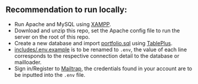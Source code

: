 ## Recommendation to run locally:

- Run Apache and MySQL using [XAMPP](https://www.apachefriends.org/download.html).
- Download and unzip this repo, set the Apache config file to run the server on the root of this repo.
- Create a new database and import [portfolio.sql](portfolio.sql) using [TablePlus](https://tableplus.com/).
- [includes/.env.example](includes/.env.example) is to be renamed to `.env`, the value of each line corresponds to the respective connection detail to the database or mailloader.
- Sign in/Register to [Mailtrap](https://mailtrap.io/), the credentials found in your account are to be inputted into the `.env` file.